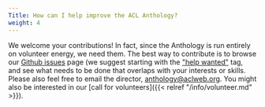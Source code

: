```yaml
---
Title: How can I help improve the ACL Anthology?
weight: 4
---
```


We welcome your contributions!
In fact, since the Anthology is run entirely on volunteer energy, we need them.
The best way to contribute is to browse our [Github issues](https://github.com/acl-org/acl-anthology/issues) page (we suggest starting with the ["help wanted"](https://github.com/acl-org/acl-anthology/issues?q=is%3Aissue+is%3Aopen+label%3A%22help+wanted%22) tag, and see what needs to be done that overlaps with your interests or skills.
Please also feel free to email the director, anthology@aclweb.org.
You might also be interested in our [call for volunteers]({{< relref "/info/volunteer.md" >}}).
